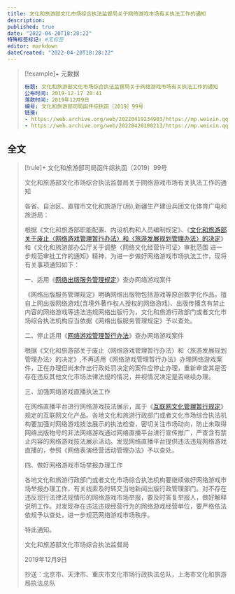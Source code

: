 ```yaml
---
title: 文化和旅游部文化市场综合执法监督局关于网络游戏市场有关执法工作的通知
description:
published: true
date: "2022-04-20T18:28:22"
特殊标签标记: #无标签
editor: markdown
dateCreated: "2022-04-20T18:28:22"
---
```


> [!example]+ 元数据
>
> ```YAML
> 标题: 文化和旅游部文化市场综合执法监督局关于网络游戏市场有关执法工作的通知
> 公布时间: 2019-12-17 20:41
> 落款时间: 2019年12月9日
> 编号: 文化和旅游部司局函件综执函〔2019〕99号
> 链接:
> - https://web.archive.org/web/20220419234903/https://mp.weixin.qq.com/s/xQzvNPs9XroziOg_AeevZQ
> - https://web.archive.org/web/20220420100213/https://mp.weixin.qq.com/s/TTiY75qWAj01RJAXWS5G8A
> ```

## 全文

> [!rule]+ 文化和旅游部司局函件综执函〔2019〕99号
>
> 文化和旅游部文化市场综合执法监督局关于网络游戏市场有关执法工作的通知
>
> 各省、自治区、直辖市文化和旅游厅(局),新疆生产建设兵团文化体育广电和旅游局：
>
> 根据《文化和旅游部职能配置、内设机构和人员编制规定》、《[文化和旅游部关于废止〈网络游戏管理暂行办法〉和〈旅游发展规划管理办法〉的决定](/rule/文化和旅游部/文化和旅游部关于废止《网络游戏管理暂行办法》和《旅游发展规划管理办法》的决定.md)》和《文化和旅游部办公厅关于调整〈网络文化经营许可证〉审批范围 进一步规范审批工作的通知》精神，为进一步做好网络游戏市场执法工作，现将有关事项通知如下：
>
> 一、适用《[网络出版服务管理规定](/rule/多部门/网络出版服务管理规定.md)》查办网络游戏案件
>
> 《网络出版服务管理规定》明确网络出版物包括游戏等原创数字化作品。擅自上网出版网络游戏(含境外著作权人授权的网络游戏)、出版传播含有禁止内容的网络游戏等违法违规网络出版行为，文化和旅游行政部门或者文化市场综合执法机构应当依据《网络出版服务管理规定》予以查处。
>
> 二、停止适用《[网络游戏管理暂行办法](/rule/文化部/网络游戏管理暂行办法.md)》查办网络游戏案件
>
> 根据《文化和旅游部关于废止〈网络游戏管理暂行办法〉和〈旅游发展规划管理办法〉的决定》,不再适用《网络游戏管理暂行办法》办理网络游戏案件，正在办理但尚未作出行政处罚决定的案件应停止办理，重新审查其是否存在违反其他文化市场法律法规的情况，并视情况决定是否继续办理。
>
> 三、加强网络游戏直播执法工作
>
> 在网络直播平台进行网络游戏技法展示，属于《[互联网文化管理暂行规定](/rule/文化部/互联网文化管理暂行规定.md)》规定的互联网文化产品。各地文化和旅游行政部门或者文化市场综合执法机构要加强对网络游戏技法展示的执法检查，密切关注市场动向，防止未取得网络出版物号的非法网络游戏通过网络直播平台进行宣传推广，严查含有禁止内容的网络游戏技法展示活动。发现网络直播平台提供违法违规网络游戏直播的，参照《网络表演经营活动管理办法》予以查处。
>
> 四、做好网络游戏市场举报办理工作
>
> 各地文化和旅游行政部门或者文化市场综合执法机构要继续做好网络游戏市场举报办理工作，有关线索及时转交当地新闻出版行政管理部门。对不存在违反现行法律法规情形的网络游戏市场举报，要及时答复举报人，做好解释说明工作。对发现存在违法违规经营行为的网络游戏经营单位，要严格依法依规予以查处，进一步规范网络游戏市场秩序。
>
> 特此通知。
>
> 文化和旅游部文化市场综合执法监督局
>
> 2019年12月9日
>
> 抄送：北京市、天津市、重庆市文化市场行政执法总队，上海市文化和旅游局执法总队
